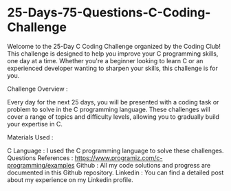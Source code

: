 # 25-Days-75-Questions-C-Coding-Challenge

Welcome to the 25-Day C Coding Challenge organized by the Coding Club! This challenge is designed to help you improve your C programming skills, one day at a time. Whether you're a beginner looking to learn C or an experienced developer wanting to sharpen your skills, this challenge is for you.

Challenge Overview :

Every day for the next 25 days, you will be presented with a coding task or problem to solve in the C programming language. These challenges will cover a range of topics and difficulty levels, allowing you to gradually build your expertise in C.

Materials Used :

C Language : I used the C programming language to solve these challenges.
Questions References : https://www.programiz.com/c-programming/examples
Github : All my code solutions and progress are documented in this Github repository.
Linkedin : You can find a detailed post about my experience on my Linkedin profile.
